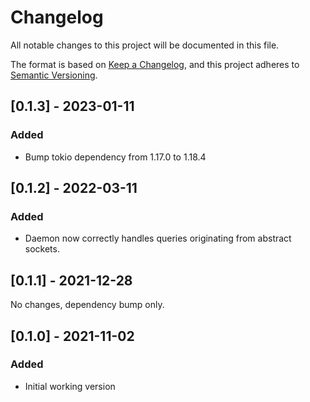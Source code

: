 # Changelog
All notable changes to this project will be documented in this file.

The format is based on [Keep a Changelog](https://keepachangelog.com/en/1.0.0/),
and this project adheres to [Semantic Versioning](https://semver.org/spec/v2.0.0.html).

## [0.1.3] - 2023-01-11
### Added
- Bump tokio dependency from 1.17.0 to 1.18.4

## [0.1.2] - 2022-03-11
### Added
- Daemon now correctly handles queries originating from abstract sockets.

## [0.1.1] - 2021-12-28
No changes, dependency bump only.

## [0.1.0] - 2021-11-02
### Added
- Initial working version
